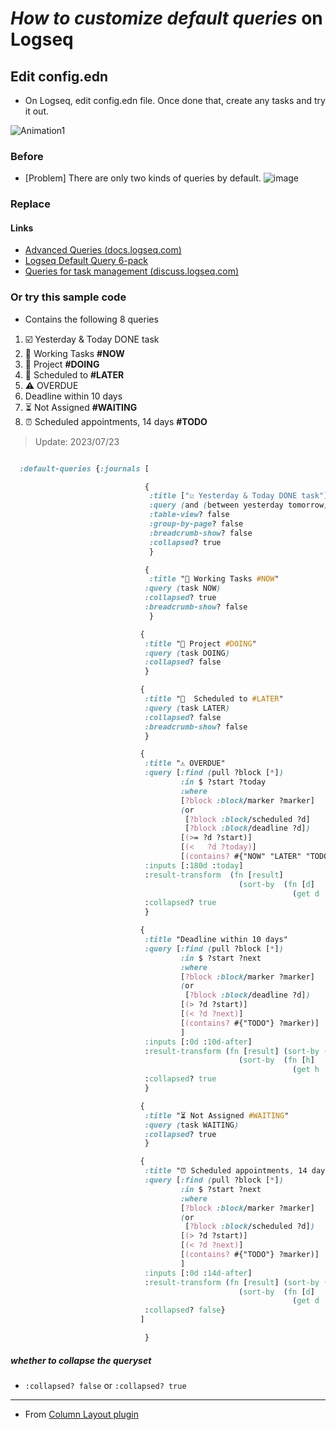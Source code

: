 # *How to customize default queries* on Logseq

## Edit config.edn

- On Logseq, edit config.edn file. Once done that, create any tasks and try it out.

![Animation1](https://user-images.githubusercontent.com/111847207/200155115-0344d96b-5982-43ed-b3cb-f40107b5b858.gif)

### Before

- [Problem] There are only two kinds of queries by default. 
![image](https://user-images.githubusercontent.com/111847207/200147305-6fe68860-faef-4f53-bf42-4c5a11d3330c.png)



### Replace

#### Links

- [Advanced Queries (docs.logseq.com)](https://docs.logseq.com/#/page/advanced%20queries)
- [Logseq Default Query 6-pack](https://gist.github.com/psu/abf8d8c206f11d56c0e214d0bfcf065f#file-logseq-config-default-queries-edn-L50-L257)
- [Queries for task management (discuss.logseq.com)](https://discuss.logseq.com/t/queries-for-task-management/14937)
 
### Or try this sample code

- Contains the following 8 queries

1. ☑️ Yesterday & Today DONE task
1. 🔨 Working Tasks **#NOW**
1. 🐬 Project **#DOING**
1. 📅 Scheduled to **#LATER**
1. ⚠️ OVERDUE
1. Deadline within 10 days
1. ⏳ Not Assigned **#WAITING**
1. ⏰ Scheduled appointments, 14 days **#TODO**

> Update: 2023/07/23

```CSS

  :default-queries {:journals [

                              {
                               :title ["☑️ Yesterday & Today DONE task"]
                               :query (and (between yesterday tomorrow) (task DONE) )
                               :table-view? false
                               :group-by-page? false
                               :breadcrumb-show? false
                               :collapsed? true
                               }

                              {
                               :title "🔨 Working Tasks #NOW"
                              :query (task NOW)
                              :collapsed? true
                              :breadcrumb-show? false
                               }

                             {
                              :title "🐬 Project #DOING"
                              :query (task DOING)
                              :collapsed? false
                              }

                             {
                              :title "📅  Scheduled to #LATER"
                              :query (task LATER)
                              :collapsed? false
                              :breadcrumb-show? false
                              }

                             {
                              :title "⚠️ OVERDUE"
                              :query [:find (pull ?block [*])
                                      :in $ ?start ?today
                                      :where
                                      [?block :block/marker ?marker]
                                      (or
                                       [?block :block/scheduled ?d]
                                       [?block :block/deadline ?d])
                                      [(>= ?d ?start)]
                                      [(<   ?d ?today)]
                                      [(contains? #{"NOW" "LATER" "TODO" "DOING" "WAITING"} ?marker)]]
                              :inputs [:180d :today]
                              :result-transform  (fn [result]
                                                   (sort-by  (fn [d]
                                                               (get d :block/deadline)) result))
                              :collapsed? true
                              }

                             {
                              :title "Deadline within 10 days"
                              :query [:find (pull ?block [*])
                                      :in $ ?start ?next
                                      :where
                                      [?block :block/marker ?marker]
                                      (or
                                       [?block :block/deadline ?d])
                                      [(> ?d ?start)]
                                      [(< ?d ?next)]
                                      [(contains? #{"TODO"} ?marker)]
                                      ]
                              :inputs [:0d :10d-after]
                              :result-transform (fn [result] (sort-by (juxt (fn [d] (get d :block/deadline) ) ) result)
                                                   (sort-by  (fn [h]
                                                               (get h :block/deadline)) result))
                              :collapsed? true
                              }

                             {
                              :title "⏳ Not Assigned #WAITING"
                              :query (task WAITING)
                              :collapsed? true
                              }

                             {
                              :title "⏰ Scheduled appointments, 14 days #TODO"
                              :query [:find (pull ?block [*])
                                      :in $ ?start ?next
                                      :where
                                      [?block :block/marker ?marker]
                                      (or
                                       [?block :block/scheduled ?d])
                                      [(> ?d ?start)]
                                      [(< ?d ?next)]
                                      [(contains? #{"TODO"} ?marker)]
                                      ]
                              :inputs [:0d :14d-after]
                              :result-transform (fn [result] (sort-by (juxt (fn [d] (get d :block/scheduled) ) ) result)
                                                   (sort-by  (fn [d]
                                                               (get d :block/scheduled)) result))
                              :collapsed? false}
                             ]

                              }

```

##### whether to collapse the queryset

- `:collapsed? false` or `:collapsed? true`

---

- From [Column Layout plugin](https://github.com/YU000jp/Logseq-column-Layout)

